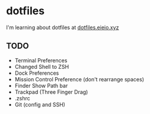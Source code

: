 # dotfiles

I'm learning about dotfiles at [dotfiles.eieio.xyz](http://dotfiles.eieio.xyz)

## TODO
- Terminal Preferences
- Changed Shell to ZSH
- Dock Preferences
- Mission Control Preference (don't rearrange spaces)
- Finder Show Path bar
- Trackpad (Three Finger Drag)
- .zshrc
- Git (config and SSH)
